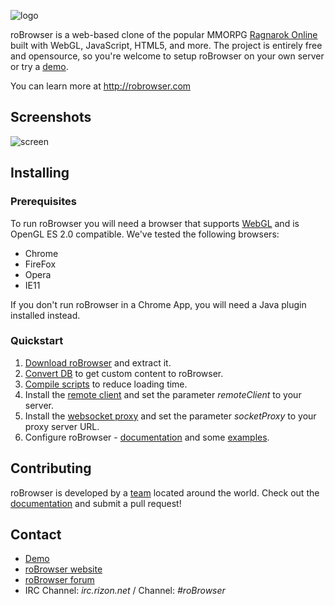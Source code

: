![logo](http://www.robrowser.com/logo.png)

roBrowser is a web-based clone of the popular MMORPG [Ragnarok Online](http://iro.ragnarokonline.com/) built with WebGL, JavaScript, HTML5, and more. The project is entirely free and opensource, so you're welcome to setup roBrowser on your own server or try a [demo](http://demo.robrowser.com/).

You can learn more at http://robrowser.com

## Screenshots
![screen](http://upload.robrowser.com/demo.jpg)


## Installing

### Prerequisites

To run roBrowser you will need a browser that supports [WebGL](http://www.chromeexperiments.com/webgl/) and is OpenGL ES 2.0 compatible. We've tested the following browsers:

* Chrome
* FireFox
* Opera
* IE11

If you don't run roBrowser in a Chrome App, you will need a Java plugin installed instead.

### Quickstart

1.  [Download roBrowser](https://github.com/vthibault/roBrowser/archive/master.zip) and extract it.
2.  [Convert DB](https://github.com/vthibault/roBrowser/tree/master/tools/converter/) to get custom content to roBrowser.
3.  [Compile scripts](https://github.com/vthibault/roBrowser/tree/master/tools/build/) to reduce loading time.
4.  Install the [remote client](https://github.com/vthibault/roBrowser/tree/master/client) and set the parameter *remoteClient* to your server.
5.  Install the [websocket proxy](https://github.com/herenow/wsProxy/blob/master/README.md) and set the parameter *socketProxy* to your proxy server URL.
6.  Configure roBrowser - [documentation](http://www.robrowser.com/getting-started#API) and some [examples](https://github.com/vthibault/roBrowser/tree/master/examples).

## Contributing

roBrowser is developed by a [team](https://github.com/vthibault/roBrowser/graphs/contributors) located around the world. Check out the [documentation](http://www.robrowser.com/getting-started#API) and submit a pull request!

## Contact

* [Demo](http://demo.robrowser.com/)
* [roBrowser website](http://www.robrowser.com/)
* [roBrowser forum](http://forum.robrowser.com/)
* IRC Channel: *irc.rizon.net* / Channel: *#roBrowser*
